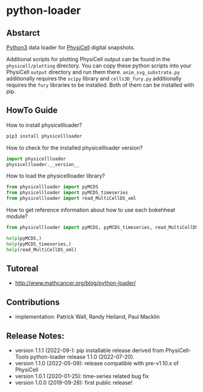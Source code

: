 # python-loader

## Abstarct

[Python3](https://www.python.org/) data loader for [PhysiCell](http://physicell.org/) digital snapshots.

Additional scripts for plotting PhysiCell output can be found in the `physicell/plotting` directory.
You can copy these python scripts into your PhysiCell `output` directory and run them there.
`anim_svg_substrate.py` additionally requires the `scipy` library and `cells3D_fury.py` additionally requires the `fury` libraries to be installed.
Both of them can be installed with pip.

## HowTo Guide

How to install physicellloader?
```bash
pip3 install physicellloader
```

How to check for the installed physicellloader version?
```python
import physicellloader
physicellloader.__version__
```

How to load the physicellloader library?
```python
from physicellloader import pyMCDS
from physicellloader import pyMCDS_timeseries
from physicellloader import read_MultiCellDS_xml
```

How to get reference information about how to use each bokehheat module?
```python
from physicellloader import pyMCDS, pyMCDS_timeseries, read_MultiCellDS_xml

help(pyMCDS,)
help(pyMCDS_timeseries,)
help(read_MultiCellDS_xml)
```


## Tutoreal
+ http://www.mathcancer.org/blog/python-loader/


## Contributions
+ implementation: Patrick Wall, Randy Heiland, Paul Macklin


## Release Notes:
+ version 1.1.1 (2022-09-): pip installable release derived from PhysiCell-Tools python-loader release 1.1.0 (2022-07-20).
+ version 1.1.0 (2022-05-09): release compatible with pre-v1.10.x of PhysiCell
+ version 1.0.1 (2020-01-25): time-series related bug fix
+ version 1.0.0 (2019-09-28): first public release!
